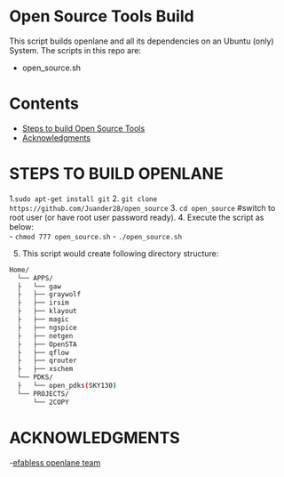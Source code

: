 # Open Source Tools Build
This script builds openlane and all its dependencies on an Ubuntu (only) System.
The scripts in this repo are:
 - open_source.sh

 
# Contents
- [Steps to build Open Source Tools](#steps-to-build-openlane)
- [Acknowledgments](#acknowledgments)
 
# STEPS TO BUILD OPENLANE
1.`sudo apt-get install git`
2. `git clone https://github.com/Juander28/open_source`
3. `cd open_source` #switch to root user (or have root user password ready).
4. Execute the script as below:     
        - `chmod 777 open_source.sh`
        - `./open_source.sh`
     
    
5. This script would create following directory structure:
```bash 
Home/
  └── APPS/
  ├   └── gaw
  ├   ├── graywolf
  ├   ├── irsim
  ├   ├── klayout
  ├   ├── magic
  ├   ├── ngspice
  ├   ├── netgen
  ├   ├── OpenSTA
  ├   ├── qflow
  ├   ├── qrouter
  ├   ├── xschem
  └── PDKS/
  ├   └── open_pdks(SKY130)
  └── PROJECTS/
      └── 2COPY
```

# ACKNOWLEDGMENTS

-[efabless openlane team](https://github.com/efabless/openlane)
